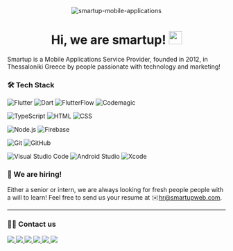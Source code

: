 <p align="center" 
   
![smartup-mobile-applications](https://user-images.githubusercontent.com/48293545/134491025-0200e4a8-dd55-44e2-9616-7fb62cbab627.png)

</p>
   
<h1 align="center">Hi, we are smartup! <img src="https://user-images.githubusercontent.com/2111803/133785321-4149da2c-1a3a-4040-b561-74e73cadd573.gif" width="30px"></h1>

Smartup is a Mobile Applications Service Provider, founded in 2012, in Thessaloniki Greece by people passionate with technology and marketing!

### 🛠 Tech Stack
![Flutter](https://img.shields.io/badge/-Flutter-05122A?style=flat&logo=flutter&logoColor=45D1FD)
![Dart](https://img.shields.io/badge/-Dart-05122A?style=flat&logo=dart&logoColor=0175C2)
![FlutterFlow](https://img.shields.io/badge/-FlutterFlow-05122A?style=flat&logo=flutter&logoColor=5349E8)
![Codemagic](https://img.shields.io/badge/-Codemagic-05122A?style=flat&logo=codemagic&logoColor=F45E3F)

![TypeScript](https://img.shields.io/badge/-TypeScript-05122A?style=flat&logo=typescript)
![HTML](https://img.shields.io/badge/-HTML-05122A?style=flat&logo=HTML5)
![CSS](https://img.shields.io/badge/-CSS-05122A?style=flat&logo=CSS3&logoColor=1572B6)

![Node.js](https://img.shields.io/badge/-Node.js-05122A?style=flat&logo=node.js&logoColor=339933)
![Firebase](https://img.shields.io/badge/-Firebase-05122A?style=flat&logo=firebase&logoColor=FFCA28)

![Git](https://img.shields.io/badge/-Git-05122A?style=flat&logo=git)
![GitHub](https://img.shields.io/badge/-GitHub-05122A?style=flat&logo=github)

![Visual Studio Code](https://img.shields.io/badge/-Visual%20Studio%20Code-05122A?style=flat&logo=visual-studio-code&logoColor=007ACC)
![Android Studio](https://img.shields.io/badge/-Android%20Studio-05122A?style=flat&logo=android-studio&logoColor=3DDC84)
![Xcode](https://img.shields.io/badge/-Xcode-05122A?style=flat&logo=Xcode&logoColor=147EFB)



### 🚀 We are hiring!

Either a senior or intern, we are always looking for fresh people people with a will to learn! Feel free to send us your resume at ✉️<a href="mailto:hr@smartupweb.com" alt="hr@smartupweb.com">hr@smartupweb.com</a>.


---


### 🧑‍💻 Contact us

<a href="https://smartupweb.com/" alt="smartupweb.com"><img src="https://img.shields.io/badge/smartupweb.com-33B89A?style=for-the-badge&logo=globe&logoColor=white"/>
<a href="mailto:hr@smartupweb.com" alt="hr@smartupweb.com"><img src="https://img.shields.io/badge/hr@smartupweb.com-EA4335?style=for-the-badge&logo=gmail&logoColor=white"/>
<a href="https://www.linkedin.com/company/smartup-ltd/" alt="LinkedIn"><img src="https://img.shields.io/badge/LinkedIn-0A66C2?style=for-the-badge&logo=LinkedIn&logoColor=white"/>
<a href="https://www.instagram.com/smartupapps/" alt="Instagram"><img src="https://img.shields.io/badge/Instagram-E4405F?style=for-the-badge&logo=Instagram&logoColor=white"/>
<a href="https://www.facebook.com/smartupapps" alt="Facebook"><img src="https://img.shields.io/badge/Facebook-1877F2?style=for-the-badge&logo=Facebook&logoColor=white"/>
<a href="https://www.youtube.com/channel/UCmUlz71mbxSLwpJbF4mtkfw" alt="YouTube"><img src="https://img.shields.io/badge/YouTube-FF0000?style=for-the-badge&logo=YouTube&logoColor=white"/>

   
   
<!--

**Here are some ideas to get you started:**

## Hi there 👋
🙋‍♀️ A short introduction - what is your organization all about?
🌈 Contribution guidelines - how can the community get involved?
👩‍💻 Useful resources - where can the community find your docs? Is there anything else the community should know?
🍿 Fun facts - what does your team eat for breakfast?
🧙 Remember, you can do mighty things with the power of [Markdown](https://guides.github.com/features/mastering-markdown/)
-->
